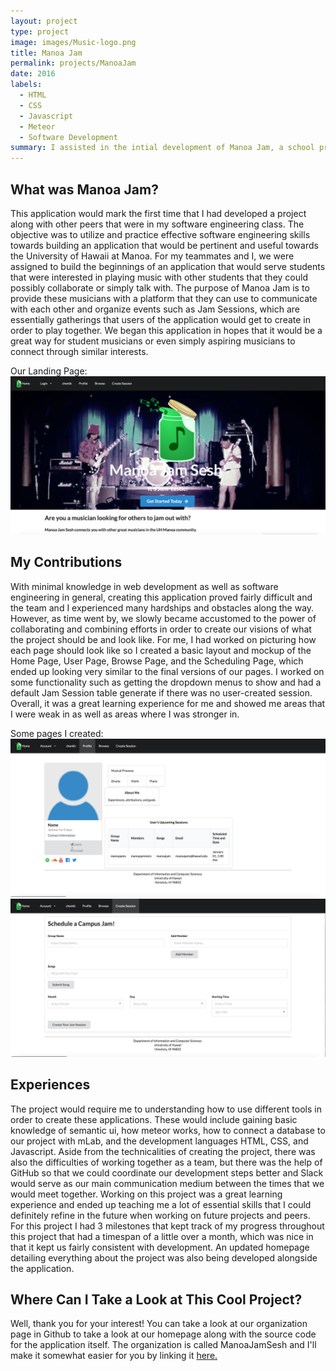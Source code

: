 ```yaml
---
layout: project
type: project
image: images/Music-logo.png
title: Manoa Jam
permalink: projects/ManoaJam
date: 2016
labels:
  - HTML
  - CSS
  - Javascript
  - Meteor
  - Software Development
summary: I assisted in the intial development of Manoa Jam, a school project with the intention of being used by musicians across the University of Hawaii.
---
```


## What was Manoa Jam?

  This application would mark the first time that I had developed a project along with other peers that were in my software engineering class. The objective was to utilize and practice effective software engineering skills towards building an application that would be pertinent and useful towards the University of Hawaii at Manoa. For my teammates and I, we were assigned to build the beginnings of an application that would serve students that were interested in playing music with other students that they could possibly collaborate or simply talk with. The purpose of Manoa Jam is to provide these musicians with a platform that they can use to communicate with each other and organize events such as Jam Sessions, which are essentially gatherings that users of the application would get to create in order to play together. We began this application in hopes that it would be a great way for student musicians or even simply aspiring musicians to connect through similar interests.
  
Our Landing Page:
  <img class="ui image" src="../images/Landing_Page.png">
  
## My Contributions

  With minimal knowledge in web development as well as software engineering in general, creating this application proved fairly difficult and the team and I experienced many hardships and obstacles along the way. However, as time went by, we slowly became accustomed to the power of collaborating and combining efforts in order to create our visions of what the project should be and look like. For me, I had worked on picturing how each page should look like so I created a basic layout and mockup of the Home Page, User Page, Browse Page, and the Scheduling Page, which ended up looking very similar to the final versions of our pages. I worked on some functionality such as getting the dropdown menus to show and had a default Jam Session table generate if there was no user-created session. Overall, it was a great learning experience for me and showed me areas that I were weak in as well as areas where I was stronger in. 
  
 Some pages I created:
  <img class="ui image" src="../images/User_Page.png">
  <img class="ui image" src="../images/Schedule_Page.png">
  
## Experiences 

  The project would require me to understanding how to use different tools in order to create these applications. These would include gaining basic knowledge of semantic ui, how meteor works, how to connect a database to our project with mLab, and the development languages HTML, CSS, and Javascript. Aside from the technicalities of creating the project, there was also the difficulties of working together as a team, but there was the help of GitHub so that we could coordinate our development steps better and Slack would serve as our main communication medium between the times that we would meet together. Working on this project was a great learning experience and ended up teaching me a lot of essential skills that I could definitely refine in the future when working on future projects and peers.
For this project I had 3 milestones that kept track of my progress throughout this project that had a timespan of a little over a month, which was nice in that it kept us fairly consistent with development. An updated homepage detailing everything about the project was also being developed alongside the application.

## Where Can I Take a Look at This Cool Project?

  Well, thank you for your interest! You can take a look at our organization page in Github to take a look at our homepage along with the source code for the application itself. The organization is called ManoaJamSesh and I'll make it somewhat easier for you by linking it <a href="https://github.com/manoajamsesh">here.</a>
